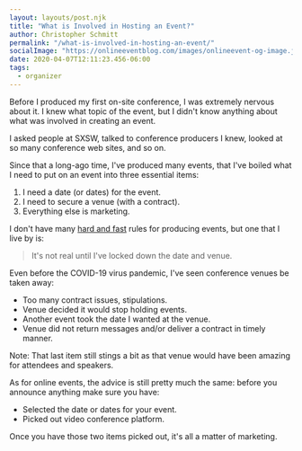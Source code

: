 ```yaml
---
layout: layouts/post.njk
title: "What is Involved in Hosting an Event?"
author: Christopher Schmitt
permalink: "/what-is-involved-in-hosting-an-event/"
socialImage: "https://onlineeventblog.com/images/onlineevent-og-image.jpg"
date: 2020-04-07T12:11:23.456-06:00
tags:
  - organizer
---
```


Before I produced my first on-site conference, I was extremely nervous about it. I knew what topic of the event, but I didn't know anything about what was involved in creating an event. 

I asked people at SXSW, talked to conference producers I knew, looked at so many conference web sites, and so on.

Since that a long-ago time, I've produced many events, that I've boiled what I need to put on an event into three essential items:

1. I need a date (or dates) for the event.
2. I need to secure a venue (with a contract).
3. Everything else is marketing.

I don't have many [hard and fast](https://www.merriam-webster.com/dictionary/hard-and-fast) rules for producing events, but one that I live by is: 

> It's not real until I've locked down the date and venue. 

Even before the COVID-19 virus pandemic, I've seen conference venues be taken away:

* Too many contract issues, stipulations.
* Venue decided it would stop holding events.
* Another event took the date I wanted at the venue.
* Venue did not return messages and/or deliver a contract in timely manner.

Note: That last item still stings a bit as that venue would have been amazing for attendees and speakers.

As for online events, the advice is still pretty much the same: before you announce anything make sure you have:

* Selected the date or dates for your event.
* Picked out video conference platform.

Once you have those two items picked out, it's all a matter of marketing.




